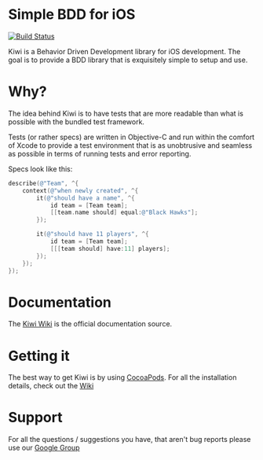 # Simple BDD for iOS #
[![Build Status](https://travis-ci.org/allending/Kiwi.svg?branch=master)](https://travis-ci.org/allending/Kiwi)

Kiwi is a Behavior Driven Development library for iOS development.
The goal is to provide a BDD library that is exquisitely simple to setup and use.

# Why? #
The idea behind Kiwi is to have tests that are more readable than what is possible with the bundled test framework.

Tests (or rather specs) are written in Objective-C and run within the comfort of Xcode to provide a test environment that is as unobtrusive and seamless as possible in terms of running tests and error reporting.

Specs look like this:

```objective-c
describe(@"Team", ^{
    context(@"when newly created", ^{
        it(@"should have a name", ^{
            id team = [Team team];
            [[team.name should] equal:@"Black Hawks"];
        });

        it(@"should have 11 players", ^{
            id team = [Team team];
            [[[team should] have:11] players];
        });
    });
});
```

# Documentation #
The [Kiwi Wiki](https://github.com/allending/Kiwi/wiki) is the official documentation source.

# Getting it #
The best way to get Kiwi is by using [CocoaPods](https://github.com/cocoapods/cocoapods).
For all the installation details, check out the [Wiki](https://github.com/allending/kiwi/wiki)

# Support #
For all the questions / suggestions you have, that aren't bug reports please use our [Google Group](https://groups.google.com/forum/#!forum/kiwi-bdd)
